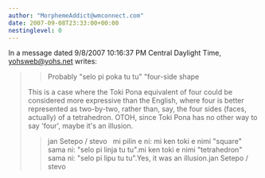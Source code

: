 ```yaml
---
author: "MorphemeAddict@wmconnect.com"
date: 2007-09-08T23:33:00+00:00
nestinglevel: 0
---
```

In a message dated 9/8/2007 10:16:37 PM Central Daylight Time, [yohsweb@yohs.net](mailto://yohsweb@yohs.net) writes:

>> Probably "selo pi poka tu tu" "four-side shape  
>> 
>This is a case where the Toki Pona equivalent of four could be considered 
>more expressive than the English, where four is better represented as two-by-two, 
>rather than, say, the four sides (faces, actually) of a tetrahedron.
>OTOH, since Toki Pona has no other way to say 'four', maybe it's an illusion.
>>jan Setepo / stevo   mi pilin e ni: mi ken toki e nimi "square" sama ni: "selo pi linja tu tu".mi ken toki e nimi "tetrahedron" sama ni: "selo pi lipu tu tu".Yes, it was an illusion.jan Setepo / stevo